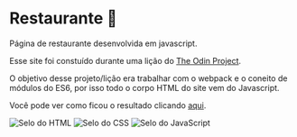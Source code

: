 # Restaurante 🍕

Página de restaurante desenvolvida em javascript.

Esse site foi constuído durante uma lição do [The Odin Project](https://www.theodinproject.com/).

O objetivo desse projeto/lição era trabalhar com o webpack e o coneito de módulos do ES6, por isso
todo o corpo HTML do site vem do Javascript.

Você pode ver como ficou o resultado clicando [aqui](https://br-adriel.github.io/js-restaurant/).

<div>
  <img src="https://img.shields.io/badge/HTML5-E34F26?style=for-the-badge&logo=html5&logoColor=white" alt="Selo do HTML" title="HTML">
  <img src="https://img.shields.io/badge/CSS3-1572B6?style=for-the-badge&logo=css3&logoColor=white" alt="Selo do CSS" title="CSS">
  <img src="https://img.shields.io/badge/JavaScript-323330?style=for-the-badge&logo=javascript&logoColor=F7DF1E" alt="Selo do JavaScript" title="JavaScript">
</div>

